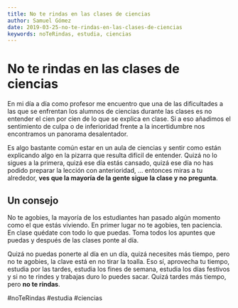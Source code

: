```yaml
---
title: No te rindas en las clases de ciencias
author: Samuel Gómez
date: 2019-03-25-no-te-rindas-en-las-clases-de-ciencias
keywords: noTeRindas, estudia, ciencias
---
```


# No te rindas en las clases de ciencias

En mi día a día como profesor me encuentro que una de las dificultades a las que se enfrentan los alumnos de ciencias durante las clases es no entender el cien por cien de lo que se explica en clase. Si a eso añadimos el sentimiento de culpa o de inferioridad frente a la incertidumbre nos encontramos un panorama desalentador.

Es algo bastante común estar en un aula de ciencias y sentir como están explicando algo en la pizarra que resulta difícil de entender. Quizá no lo sigues a la primera, quizá ese día estás cansado, quizá ese día no has podido preparar la lección con anterioridad, ... entonces miras a tu alrededor, **ves que la mayoría de la gente sigue la clase y no pregunta**.

## Un consejo

No te agobies, la mayoría de los estudiantes han pasado algún momento como el que estás viviendo. En primer lugar no te agobies, ten paciencia. En clase quédate con todo lo que puedas. Toma todos los apuntes que puedas y después de las clases ponte al día.

Quizá no puedas ponerte al día en un día, quizá necesites más tiempo, pero no te agobies, la clave está en no tirar la toalla. Eso sí, aprovecha tu tiempo, estudia por las tardes, estudia los fines de semana, estudia los días festivos y si no te rindes y trabajas duro lo puedes sacar. Quizá tardes más tiempo, pero **no te rindas**.

#noTeRindas #estudia #ciencias